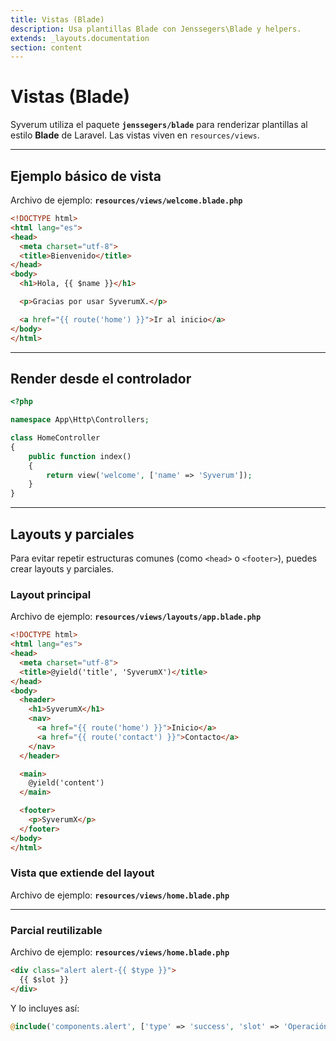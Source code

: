 ```yaml
---
title: Vistas (Blade)
description: Usa plantillas Blade con Jenssegers\Blade y helpers.
extends: _layouts.documentation
section: content
---
```


# Vistas (Blade)

Syverum utiliza el paquete **`jenssegers/blade`** para renderizar plantillas al estilo **Blade** de Laravel. Las vistas viven en `resources/views`.

---

## Ejemplo básico de vista

Archivo de ejemplo: **`resources/views/welcome.blade.php`**

```html
<!DOCTYPE html>
<html lang="es">
<head>
  <meta charset="utf-8">
  <title>Bienvenido</title>
</head>
<body>
  <h1>Hola, {{ $name }}</h1>

  <p>Gracias por usar SyverumX.</p>

  <a href="{{ route('home') }}">Ir al inicio</a>
</body>
</html>
```
---

## Render desde el controlador

```php
<?php

namespace App\Http\Controllers;

class HomeController
{
    public function index()
    {
        return view('welcome', ['name' => 'Syverum']);
    }
}
```
---

## Layouts y parciales

Para evitar repetir estructuras comunes (como `<head>` o `<footer>`), puedes crear layouts y parciales.

### Layout principal

Archivo de ejemplo: **`resources/views/layouts/app.blade.php`**

```html
<!DOCTYPE html>
<html lang="es">
<head>
  <meta charset="utf-8">
  <title>@yield('title', 'SyverumX')</title>
</head>
<body>
  <header>
    <h1>SyverumX</h1>
    <nav>
      <a href="{{ route('home') }}">Inicio</a>
      <a href="{{ route('contact') }}">Contacto</a>
    </nav>
  </header>

  <main>
    @yield('content')
  </main>

  <footer>
    <p>SyverumX</p>
  </footer>
</body>
</html>
```

### Vista que extiende del layout
Archivo de ejemplo: **`resources/views/home.blade.php`**

---

### Parcial reutilizable
Archivo de ejemplo: **`resources/views/home.blade.php`**

```html
<div class="alert alert-{{ $type }}">
  {{ $slot }}
</div>
```

Y lo incluyes así:

```php
@include('components.alert', ['type' => 'success', 'slot' => 'Operación completada con éxito'])
```